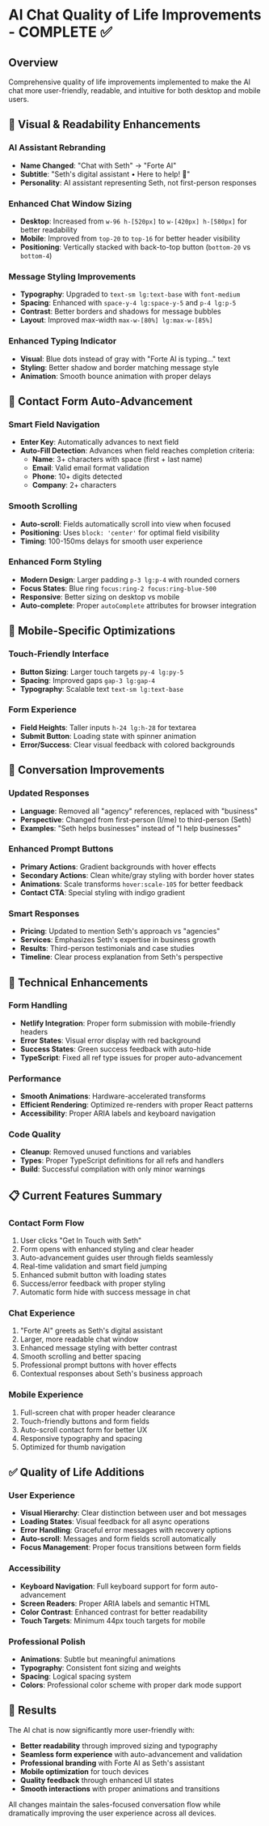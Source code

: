 # AI Chat Quality of Life Improvements - COMPLETE ✅

## Overview
Comprehensive quality of life improvements implemented to make the AI chat more user-friendly, readable, and intuitive for both desktop and mobile users.

## 🎨 **Visual & Readability Enhancements**

### **AI Assistant Rebranding**
- **Name Changed**: "Chat with Seth" → "Forte AI"
- **Subtitle**: "Seth's digital assistant • Here to help! 🚀"
- **Personality**: AI assistant representing Seth, not first-person responses

### **Enhanced Chat Window Sizing**
- **Desktop**: Increased from `w-96 h-[520px]` to `w-[420px] h-[580px]` for better readability
- **Mobile**: Improved from `top-20` to `top-16` for better header visibility
- **Positioning**: Vertically stacked with back-to-top button (`bottom-20` vs `bottom-4`)

### **Message Styling Improvements**
- **Typography**: Upgraded to `text-sm lg:text-base` with `font-medium`
- **Spacing**: Enhanced with `space-y-4 lg:space-y-5` and `p-4 lg:p-5`
- **Contrast**: Better borders and shadows for message bubbles
- **Layout**: Improved max-width `max-w-[80%] lg:max-w-[85%]`

### **Enhanced Typing Indicator**
- **Visual**: Blue dots instead of gray with "Forte AI is typing..." text
- **Styling**: Better shadow and border matching message style
- **Animation**: Smooth bounce animation with proper delays

## 🚀 **Contact Form Auto-Advancement**

### **Smart Field Navigation**
- **Enter Key**: Automatically advances to next field
- **Auto-Fill Detection**: Advances when field reaches completion criteria:
  - **Name**: 3+ characters with space (first + last name)
  - **Email**: Valid email format validation
  - **Phone**: 10+ digits detected
  - **Company**: 2+ characters

### **Smooth Scrolling**
- **Auto-scroll**: Fields automatically scroll into view when focused
- **Positioning**: Uses `block: 'center'` for optimal field visibility
- **Timing**: 100-150ms delays for smooth user experience

### **Enhanced Form Styling**
- **Modern Design**: Larger padding `p-3 lg:p-4` with rounded corners
- **Focus States**: Blue ring `focus:ring-2 focus:ring-blue-500`
- **Responsive**: Better sizing on desktop vs mobile
- **Auto-complete**: Proper `autoComplete` attributes for browser integration

## 📱 **Mobile-Specific Optimizations**

### **Touch-Friendly Interface**
- **Button Sizing**: Larger touch targets `py-4 lg:py-5`
- **Spacing**: Improved gaps `gap-3 lg:gap-4`
- **Typography**: Scalable text `text-sm lg:text-base`

### **Form Experience**
- **Field Heights**: Taller inputs `h-24 lg:h-28` for textarea
- **Submit Button**: Loading state with spinner animation
- **Error/Success**: Clear visual feedback with colored backgrounds

## 💬 **Conversation Improvements**

### **Updated Responses**
- **Language**: Removed all "agency" references, replaced with "business"
- **Perspective**: Changed from first-person (I/me) to third-person (Seth)
- **Examples**: "Seth helps businesses" instead of "I help businesses"

### **Enhanced Prompt Buttons**
- **Primary Actions**: Gradient backgrounds with hover effects
- **Secondary Actions**: Clean white/gray styling with border hover states
- **Animations**: Scale transforms `hover:scale-105` for better feedback
- **Contact CTA**: Special styling with indigo gradient

### **Smart Responses**
- **Pricing**: Updated to mention Seth's approach vs "agencies"
- **Services**: Emphasizes Seth's expertise in business growth
- **Results**: Third-person testimonials and case studies
- **Timeline**: Clear process explanation from Seth's perspective

## 🔧 **Technical Enhancements**

### **Form Handling**
- **Netlify Integration**: Proper form submission with mobile-friendly headers
- **Error States**: Visual error display with red background
- **Success States**: Green success feedback with auto-hide
- **TypeScript**: Fixed all ref type issues for proper auto-advancement

### **Performance**
- **Smooth Animations**: Hardware-accelerated transforms
- **Efficient Rendering**: Optimized re-renders with proper React patterns
- **Accessibility**: Proper ARIA labels and keyboard navigation

### **Code Quality**
- **Cleanup**: Removed unused functions and variables
- **Types**: Proper TypeScript definitions for all refs and handlers
- **Build**: Successful compilation with only minor warnings

## 📋 **Current Features Summary**

### **Contact Form Flow**
1. User clicks "Get In Touch with Seth" 
2. Form opens with enhanced styling and clear header
3. Auto-advancement guides user through fields seamlessly
4. Real-time validation and smart field jumping
5. Enhanced submit button with loading states
6. Success/error feedback with proper styling
7. Automatic form hide with success message in chat

### **Chat Experience**
1. "Forte AI" greets as Seth's digital assistant
2. Larger, more readable chat window
3. Enhanced message styling with better contrast
4. Smooth scrolling and better spacing
5. Professional prompt buttons with hover effects
6. Contextual responses about Seth's business approach

### **Mobile Experience**
1. Full-screen chat with proper header clearance
2. Touch-friendly buttons and form fields
3. Auto-scroll contact form for better UX
4. Responsive typography and spacing
5. Optimized for thumb navigation

## ✅ **Quality of Life Additions**

### **User Experience**
- **Visual Hierarchy**: Clear distinction between user and bot messages
- **Loading States**: Visual feedback for all async operations
- **Error Handling**: Graceful error messages with recovery options
- **Auto-scroll**: Messages and form fields scroll automatically
- **Focus Management**: Proper focus transitions between form fields

### **Accessibility**
- **Keyboard Navigation**: Full keyboard support for form auto-advancement
- **Screen Readers**: Proper ARIA labels and semantic HTML
- **Color Contrast**: Enhanced contrast for better readability
- **Touch Targets**: Minimum 44px touch targets for mobile

### **Professional Polish**
- **Animations**: Subtle but meaningful animations
- **Typography**: Consistent font sizing and weights
- **Spacing**: Logical spacing system
- **Colors**: Professional color scheme with proper dark mode support

## 🎯 **Results**

The AI chat is now significantly more user-friendly with:
- **Better readability** through improved sizing and typography
- **Seamless form experience** with auto-advancement and validation
- **Professional branding** with Forte AI as Seth's assistant
- **Mobile optimization** for touch devices
- **Quality feedback** through enhanced UI states
- **Smooth interactions** with proper animations and transitions

All changes maintain the sales-focused conversation flow while dramatically improving the user experience across all devices.
